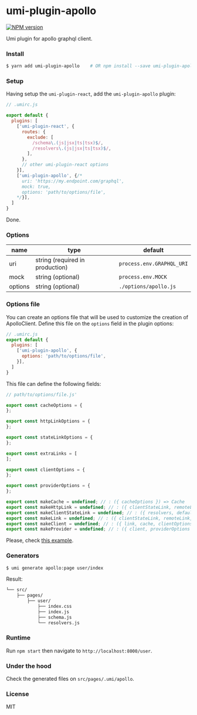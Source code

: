 # umi-plugin-apollo

[![NPM version](https://img.shields.io/npm/v/umi-plugin-apollo.svg?style=flat)](https://npmjs.org/package/umi-plugin-apollo)

Umi plugin for apollo graphql client.

### Install

```bash
$ yarn add umi-plugin-apollo    # OR npm install --save umi-plugin-apollo
```

### Setup

Having setup the `umi-plugin-react`, add the `umi-plugin-apollo` plugin:

```js
// .umirc.js

export default {
  plugins: [
    ['umi-plugin-react', {
      routes: {
        exclude: [
          /schema\.(js|jsx|ts|tsx)$/,
          /resolvers\.(js|jsx|ts|tsx)$/,
        ],
      },
      // other umi-plugin-react options
    }],
    ['umi-plugin-apollo', {/*
      uri: 'https://my.endpoint.com/graphql',
      mock: true,
      options: 'path/to/options/file',
    */}],
  ]
}
```

Done.

### Options

| name                | type                             | default                     |
|---------------------|----------------------------------|-----------------------------|
| uri                 | string (required in production)  | `process.env.GRAPHQL_URI`   |
| mock                | string (optional)                | `process.env.MOCK`          |
| options             | string (optional)                | `./options/apollo.js`       |

### Options file

You can create an options file that will be used to customize the creation of ApolloClient.
Define this file on the `options` field in the plugin options: 

```js
// .umirc.js
export default {
  plugins: [
    ['umi-plugin-apollo', {
      options: 'path/to/options/file',
    }],
  ]
}
```

This file can define the following fields:

```js
// path/to/options/file.js'

export const cacheOptions = {
};

export const httpLinkOptions = {
};

export const stateLinkOptions = {
};

export const extraLinks = [
];

export const clientOptions = {
};

export const providerOptions = {
};

export const makeCache = undefined; // : ({ cacheOptions }) => Cache
export const makeHttpLink = undefined; // : ({ clientStateLink, remoteLink, httpLinkOptions }) => ApolloLink
export const makeClientStateLink = undefined; // : ({ resolvers, defaults, cache, typeDefs, stateLinkOptions }) => ApolloLink
export const makeLink = undefined; // : ({ clientStateLink, remoteLink, extraLinks }) => ApolloLink
export const makeClient = undefined; // : ({ link, cache, clientOptions }) => ApolloClient
export const makeProvider = undefined; // : ({ client, providerOptions }) => ReactElement (eg: ({ children }) => <ApolloProvider client={client}>{children}</ApolloProvider)
```

Please, check [this example](https://github.com/lemol/angolans-on-github/blob/master/packages/react-umi-apollo/src/options/apollo.js).

### Generators

```bash
$ umi generate apollo:page user/index
```

Result:

```bash
└── src/
    ├── pages/
        ├── user/
            ├── index.css
            ├── index.js
            ├── schema.js
            └── resolvers.js
```

### Runtime

Run `npm start` then navigate to `http://localhost:8000/user`.

### Under the hood

Check the generated files on `src/pages/.umi/apollo`.

### License

MIT
